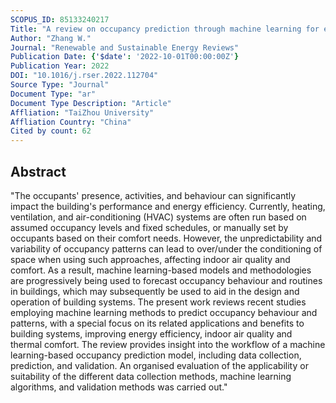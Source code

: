 ```yaml
---
SCOPUS_ID: 85133240217
Title: "A review on occupancy prediction through machine learning for enhancing energy efficiency, air quality and thermal comfort in the built environment"
Author: "Zhang W."
Journal: "Renewable and Sustainable Energy Reviews"
Publication Date: {'$date': '2022-10-01T00:00:00Z'}
Publication Year: 2022
DOI: "10.1016/j.rser.2022.112704"
Source Type: "Journal"
Document Type: "ar"
Document Type Description: "Article"
Affliation: "TaiZhou University"
Affliation Country: "China"
Cited by count: 62
---
```


## Abstract
"The occupants' presence, activities, and behaviour can significantly impact the building's performance and energy efficiency. Currently, heating, ventilation, and air-conditioning (HVAC) systems are often run based on assumed occupancy levels and fixed schedules, or manually set by occupants based on their comfort needs. However, the unpredictability and variability of occupancy patterns can lead to over/under the conditioning of space when using such approaches, affecting indoor air quality and comfort. As a result, machine learning-based models and methodologies are progressively being used to forecast occupancy behaviour and routines in buildings, which may subsequently be used to aid in the design and operation of building systems. The present work reviews recent studies employing machine learning methods to predict occupancy behaviour and patterns, with a special focus on its related applications and benefits to building systems, improving energy efficiency, indoor air quality and thermal comfort. The review provides insight into the workflow of a machine learning-based occupancy prediction model, including data collection, prediction, and validation. An organised evaluation of the applicability or suitability of the different data collection methods, machine learning algorithms, and validation methods was carried out."
